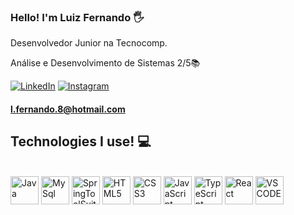 ### Hello! I'm Luiz Fernando 🖐️

Desenvolvedor Junior na Tecnocomp.

Análise e Desenvolvimento de Sistemas 2/5📚

[![LinkedIn](https://img.shields.io/badge/LinkedIn-0077B5?style=for-the-badge&logo=linkedin&logoColor=white)](https://www.linkedin.com/in/luiz-rodrigues-371709149/)
[![Instagram](https://img.shields.io/badge/Instagram-E4405F?style=for-the-badge&logo=instagram&logoColor=white)](https://instagram.com/luferbero?igshid=YmMyMTA2M2Y=)

#### l.fernando.8@hotmail.com

## Technologies I use! 💻

<div style="display: inline_block"><br/>
  <img align="center" alt="Java" src="https://cdn.jsdelivr.net/gh/devicons/devicon/icons/java/java-original-wordmark.svg" width="45" height="45"/>
<img align="center" alt="MySql" src="https://cdn.jsdelivr.net/gh/devicons/devicon/icons/mysql/mysql-plain-wordmark.svg" width="45" height="45" /> 
  <img align="center" alt="SpringToolSuite" src="https://cdn.jsdelivr.net/gh/devicons/devicon/icons/spring/spring-original.svg" width="45" height="45" />
  <img align="center" alt="HTML5" src="https://cdn.jsdelivr.net/gh/devicons/devicon/icons/html5/html5-original-wordmark.svg" width="45" height="45" />
  <img align="center" alt="CSS3" src="https://cdn.jsdelivr.net/gh/devicons/devicon/icons/css3/css3-original-wordmark.svg" width="45" height="45" />
  <img align="center" alt="JavaScript" src="https://cdn.jsdelivr.net/gh/devicons/devicon/icons/javascript/javascript-original.svg" width="45" height="45" />
  <img align="center" alt="TypeScript" src="https://cdn.jsdelivr.net/gh/devicons/devicon/icons/typescript/typescript-original.svg" width="45" height="45" />
<img align="center" alt="React" src="https://cdn.jsdelivr.net/gh/devicons/devicon/icons/react/react-original-wordmark.svg" width="45" height="45" />
<img align="center" alt="VSCODE" src="https://cdn.jsdelivr.net/gh/devicons/devicon/icons/vscode/vscode-plain-wordmark.svg" width="45" height="45" />
</div><br/>
